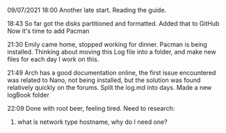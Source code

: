 09/07/2021
18:00
Another late start.
Reading the guide.

18:43
So far got the disks partitioned and formatted. Added that to GitHub
Now it's time to add Pacman

21:30
Emily came home, stopped working for dinner.
Pacman is being installed.
Thinking about moving this Log file into a folder, and make new files for each day I work on this.

21:49
Arch has a good documentation online, the first issue encountered was related to Nano, not being installed, but the solution was found relatively quickly on the forums.
Split the log.md into days. Made a new logBook folder

22:09
Done with root beer, feeling tired.
Need to research:
1. what is network type hostname, why do I need one?
